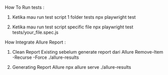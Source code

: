 How To Run tests :
1. Ketika mau run test script 1 folder tests
 npx playwright test


2. Ketika mau run test script specific file
 npx playwright test tests/your_file.spec.js



How Integrate Allure Report :  
1. Clean Report Existing sebelum generate report dari Allure
 Remove-Item -Recurse -Force ./allure-results

2. Generating Report Allure
 npx allure serve ./allure-results


	
